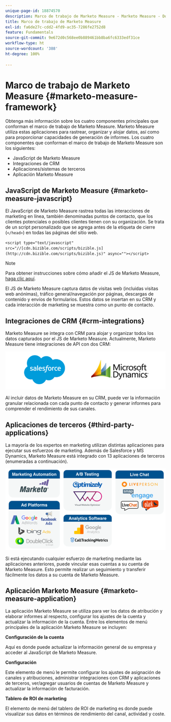 ```yaml
---
unique-page-id: 18874570
description: Marco de trabajo de Marketo Measure - Marketo Measure - Documentación del producto
title: Marco de trabajo de Marketo Measure
exl-id: fa6de27c-cdd2-4fd9-ac35-7286fe2752d8
feature: Fundamentals
source-git-commit: 9e672d0c568ee0b889461bb8ba6fc6333edf31ce
workflow-type: ht
source-wordcount: '388'
ht-degree: 100%

---
```


# Marco de trabajo de Marketo Measure {#marketo-measure-framework}

Obtenga más información sobre los cuatro componentes principales que conforman el marco de trabajo de Marketo Measure. Marketo Measure utiliza estas aplicaciones para rastrear, organizar y alojar datos, así como para proporcionar capacidades de generación de informes. Los cuatro componentes que conforman el marco de trabajo de Marketo Measure son los siguientes:

* JavaScript de Marketo Measure
* Integraciones de CRM
* Aplicaciones/sistemas de terceros
* Aplicación Marketo Measure

## JavaScript de Marketo Measure {#marketo-measure-javascript}

El JavaScript de Marketo Measure rastrea todas las interacciones de marketing en línea, también denominadas puntos de contacto, que los clientes potenciales o posibles clientes tienen con su organización. Se trata de un script personalizado que se agrega antes de la etiqueta de cierre (`</head>`) en todas las páginas del sitio web.

`<script type="text/javascript" src="//[cdn.bizible.com/scripts/bizible.js](http://cdn.bizible.com/scripts/bizible.js)" async=""></script>`

>[!NOTE]
>
>Para obtener instrucciones sobre cómo añadir el JS de Marketo Measure, [haga clic aquí](/help/marketo-measure-tracking/setting-up-tracking/adding-marketo-measure-script.md).

El JS de Marketo Measure captura datos de visitas web (incluidas visitas web anónimas), tráfico general/navegación por páginas, descargas de contenido y envíos de formularios. Estos datos se insertan en su CRM y cada interacción de marketing se muestra como un punto de contacto.

## Integraciones de CRM {#crm-integrations}

Marketo Measure se integra con CRM para alojar y organizar todos los datos capturados por el JS de Marketo Measure. Actualmente, Marketo Measure tiene integraciones de API con dos CRM:

![](assets/1-2.png)

Al incluir datos de Marketo Measure en su CRM, puede ver la información granular relacionada con cada punto de contacto y generar informes para comprender el rendimiento de sus canales.

## Aplicaciones de terceros {#third-party-applications}

La mayoría de los expertos en marketing utilizan distintas aplicaciones para ejecutar sus esfuerzos de marketing. Además de Salesforce y MS Dynamics, Marketo Measure está integrado con 13 aplicaciones de terceros (enumeradas a continuación).

![](assets/2-1.png)

Si está ejecutando cualquier esfuerzo de marketing mediante las aplicaciones anteriores, puede vincular esas cuentas a su cuenta de Marketo Measure. Esto permite realizar un seguimiento y transferir fácilmente los datos a su cuenta de Marketo Measure.

## Aplicación Marketo Measure {#marketo-measure-application}

La aplicación Marketo Measure se utiliza para ver los datos de atribución y elaborar informes al respecto, configurar los ajustes de la cuenta y actualizar la información de la cuenta. Entre los elementos de menú principales de la aplicación Marketo Measure se incluyen:

**Configuración de la cuenta**

Aquí es donde puede actualizar la información general de su empresa y acceder al JavaScript de Marketo Measure.

**Configuración**

Este elemento de menú le permite configurar los ajustes de asignación de canales y atribuciones, administrar integraciones con CRM y aplicaciones de terceros, ver/agregar usuarios de cuentas de Marketo Measure y actualizar la información de facturación.

**Tablero de ROI de marketing**

El elemento de menú del tablero de ROI de marketing es donde puede visualizar sus datos en términos de rendimiento del canal, actividad y coste.
